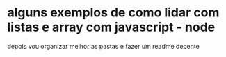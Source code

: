 # alguns exemplos de como lidar com listas e array com javascript - node
 <p> depois vou organizar melhor as pastas e fazer um readme decente</p>
